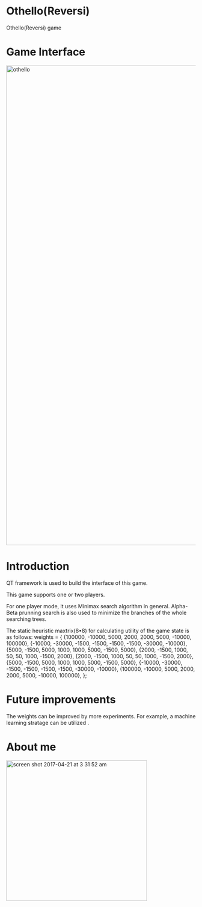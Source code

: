 # Othello(Reversi)
Othello(Reversi) game

# Game Interface 
<img width="1277" alt="othello" src="https://cloud.githubusercontent.com/assets/15232969/25267054/6f3418f8-2641-11e7-86ba-6c5ca98553d2.png">

# Introduction

QT framework is used to build the interface of this game. 

This game supports one or two players. 

For one player mode, it uses Minimax search algorithm in general. Alpha-Beta prunning search is also used to minimize the branches of the whole searching trees.

The static heuristic maxtrix(8•8) for calculating utility of the game state is as follows:
weights = {
    {100000, -10000, 5000, 2000,  2000, 5000, -10000, 100000},
    {-10000, -30000, -1500, -1500,  -1500, -1500, -30000, -10000},
    {5000,   -1500,  5000,    1000,   1000, 5000,  -1500,  5000},
    {2000,    -1500, 1000,    50,      50,     1000,  -1500,  2000},
    {2000,    -1500, 1000,    50,      50,     1000,  -1500,   2000},
    {5000,   -1500,  5000,    1000,    1000,  5000,  -1500,   5000},
    {-10000, -30000, -1500, -1500,  -1500, -1500, -30000, -10000},
    {100000, -10000, 5000, 2000,  2000, 5000,  -10000, 100000},
};


# Future improvements
The weights can be improved by more experiments. For example, a machine learning stratage can be utilized .

# About me
<img width="374" alt="screen shot 2017-04-21 at 3 31 52 am" src="https://cloud.githubusercontent.com/assets/15232969/25267539/2a765a62-2643-11e7-90b1-d26848761b1f.png">
